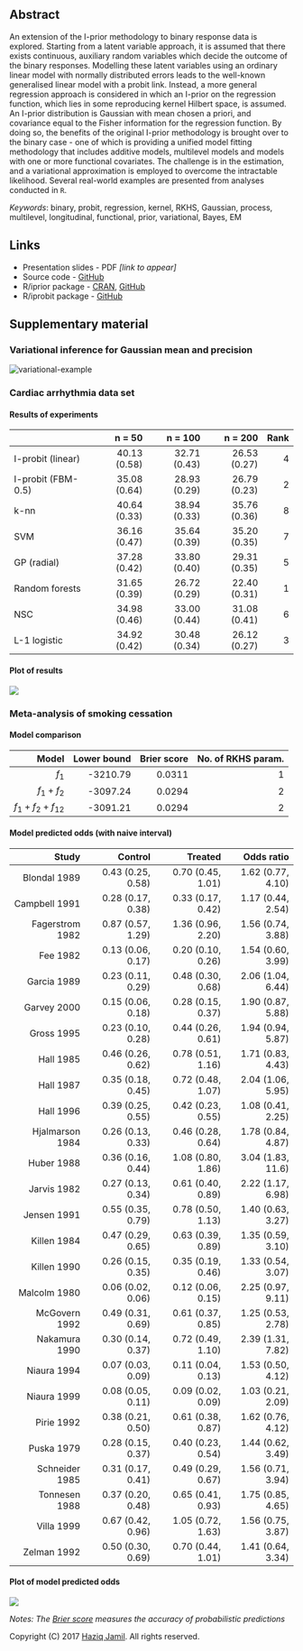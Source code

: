 
Abstract
--------

An extension of the I-prior methodology to binary response data is explored. Starting from a latent variable approach, it is assumed that there exists continuous, auxiliary random variables which decide the outcome of the binary responses. Modelling these latent variables using an ordinary linear model with normally distributed errors leads to the well-known generalised linear model with a probit link. Instead, a more general regression approach is considered in which an I-prior on the regression function, which lies in some reproducing kernel Hilbert space, is assumed. An I-prior distribution is Gaussian with mean chosen a priori, and covariance equal to the Fisher information for the regression function. By doing so, the benefits of the original I-prior methodology is brought over to the binary case - one of which is providing a unified model fitting methodology that includes additive models, multilevel models and models with one or more functional covariates. The challenge is in the estimation, and a variational approximation is employed to overcome the intractable likelihood. Several real-world examples are presented from analyses conducted in `R`.

*Keywords*: binary, probit, regression, kernel, RKHS, Gaussian, process, multilevel, longitudinal, functional, prior, variational, Bayes, EM

Links
-----

-   Presentation slides - PDF *\[link to appear\]*
-   Source code - [GitHub](https://github.com/haziqjamil/phd-presentation-3)
-   R/iprior package - [CRAN](https://cran.r-project.org/package=iprior), [GitHub](https://github.com/haziqjamil/iprior)
-   R/iprobit package - [GitHub](https://github.com/haziqjamil/iprobit)

Supplementary material
----------------------

### Variational inference for Gaussian mean and precision

![variational-example](figure/animation.gif)

### Cardiac arrhythmia data set

#### Results of experiments

|                    |        n = 50|       n = 100|       n = 200|  Rank|
|--------------------|-------------:|-------------:|-------------:|-----:|
| I-probit (linear)  |  40.13 (0.58)|  32.71 (0.43)|  26.53 (0.27)|     4|
| I-probit (FBM-0.5) |  35.08 (0.64)|  28.93 (0.29)|  26.79 (0.23)|     2|
| k-nn               |  40.64 (0.33)|  38.94 (0.33)|  35.76 (0.36)|     8|
| SVM                |  36.16 (0.47)|  35.64 (0.39)|  35.20 (0.35)|     7|
| GP (radial)        |  37.28 (0.42)|  33.80 (0.40)|  29.31 (0.35)|     5|
| Random forests     |  31.65 (0.39)|  26.72 (0.29)|  22.40 (0.31)|     1|
| NSC                |  34.98 (0.46)|  33.00 (0.44)|  31.08 (0.41)|     6|
| L-1 logistic       |  34.92 (0.42)|  30.48 (0.34)|  26.12 (0.27)|     3|

#### Plot of results

![](README_files/figure-markdown_github/plot.readme.cardiac-1.png)

### Meta-analysis of smoking cessation

#### Model comparison

|                                                 Model|  Lower bound|  Brier score|  No. of RKHS param.|
|-----------------------------------------------------:|------------:|------------:|-------------------:|
|                                       *f*<sub>1</sub>|     -3210.79|       0.0311|                   1|
|                     *f*<sub>1</sub> + *f*<sub>2</sub>|     -3097.24|       0.0294|                   2|
|  *f*<sub>1</sub> + *f*<sub>2</sub> + *f*<sub>12</sub>|     -3091.21|       0.0294|                   2|

#### Model predicted odds (with naive interval)

|            Study|            Control|            Treated|         Odds ratio|
|----------------:|------------------:|------------------:|------------------:|
|     Blondal 1989|  0.43 (0.25, 0.58)|  0.70 (0.45, 1.01)|  1.62 (0.77, 4.10)|
|    Campbell 1991|  0.28 (0.17, 0.38)|  0.33 (0.17, 0.42)|  1.17 (0.44, 2.54)|
|  Fagerstrom 1982|  0.87 (0.57, 1.29)|  1.36 (0.96, 2.20)|  1.56 (0.74, 3.88)|
|         Fee 1982|  0.13 (0.06, 0.17)|  0.20 (0.10, 0.26)|  1.54 (0.60, 3.99)|
|      Garcia 1989|  0.23 (0.11, 0.29)|  0.48 (0.30, 0.68)|  2.06 (1.04, 6.44)|
|      Garvey 2000|  0.15 (0.06, 0.18)|  0.28 (0.15, 0.37)|  1.90 (0.87, 5.88)|
|       Gross 1995|  0.23 (0.10, 0.28)|  0.44 (0.26, 0.61)|  1.94 (0.94, 5.87)|
|        Hall 1985|  0.46 (0.26, 0.62)|  0.78 (0.51, 1.16)|  1.71 (0.83, 4.43)|
|        Hall 1987|  0.35 (0.18, 0.45)|  0.72 (0.48, 1.07)|  2.04 (1.06, 5.95)|
|        Hall 1996|  0.39 (0.25, 0.55)|  0.42 (0.23, 0.55)|  1.08 (0.41, 2.25)|
|  Hjalmarson 1984|  0.26 (0.13, 0.33)|  0.46 (0.28, 0.64)|  1.78 (0.84, 4.87)|
|       Huber 1988|  0.36 (0.16, 0.44)|  1.08 (0.80, 1.86)|  3.04 (1.83, 11.6)|
|      Jarvis 1982|  0.27 (0.13, 0.34)|  0.61 (0.40, 0.89)|  2.22 (1.17, 6.98)|
|      Jensen 1991|  0.55 (0.35, 0.79)|  0.78 (0.50, 1.13)|  1.40 (0.63, 3.27)|
|      Killen 1984|  0.47 (0.29, 0.65)|  0.63 (0.39, 0.89)|  1.35 (0.59, 3.10)|
|      Killen 1990|  0.26 (0.15, 0.35)|  0.35 (0.19, 0.46)|  1.33 (0.54, 3.07)|
|     Malcolm 1980|  0.06 (0.02, 0.06)|  0.12 (0.06, 0.15)|  2.25 (0.97, 9.11)|
|    McGovern 1992|  0.49 (0.31, 0.69)|  0.61 (0.37, 0.85)|  1.25 (0.53, 2.78)|
|    Nakamura 1990|  0.30 (0.14, 0.37)|  0.72 (0.49, 1.10)|  2.39 (1.31, 7.82)|
|      Niaura 1994|  0.07 (0.03, 0.09)|  0.11 (0.04, 0.13)|  1.53 (0.50, 4.12)|
|      Niaura 1999|  0.08 (0.05, 0.11)|  0.09 (0.02, 0.09)|  1.03 (0.21, 2.09)|
|       Pirie 1992|  0.38 (0.21, 0.50)|  0.61 (0.38, 0.87)|  1.62 (0.76, 4.12)|
|       Puska 1979|  0.28 (0.15, 0.37)|  0.40 (0.23, 0.54)|  1.44 (0.62, 3.49)|
|   Schneider 1985|  0.31 (0.17, 0.41)|  0.49 (0.29, 0.67)|  1.56 (0.71, 3.94)|
|    Tonnesen 1988|  0.37 (0.20, 0.48)|  0.65 (0.41, 0.93)|  1.75 (0.85, 4.65)|
|       Villa 1999|  0.67 (0.42, 0.96)|  1.05 (0.72, 1.63)|  1.56 (0.75, 3.87)|
|      Zelman 1992|  0.50 (0.30, 0.69)|  0.70 (0.44, 1.01)|  1.41 (0.64, 3.34)|

#### Plot of model predicted odds

![](README_files/figure-markdown_github/plot.smoke.all-1.png)

*Notes: The [Brier score](https://en.wikipedia.org/wiki/Brier_score) measures the accuracy of probabilistic predictions*

Copyright (C) 2017 [Haziq Jamil](http://haziqj.ml). All rights reserved.
